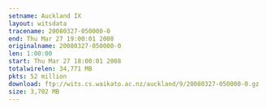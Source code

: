 ```yaml
---
setname: Auckland IX
layout: witsdata
tracename: 20080327-050000-0
end: Thu Mar 27 19:00:01 2008
originalname: 20080327-050000-0
len: 1:00:00
start: Thu Mar 27 18:00:01 2008
totalwirelen: 34,771 MB
pkts: 52 million
download: ftp://wits.cs.waikato.ac.nz/auckland/9/20080327-050000-0.gz
size: 3,702 MB
---
```

